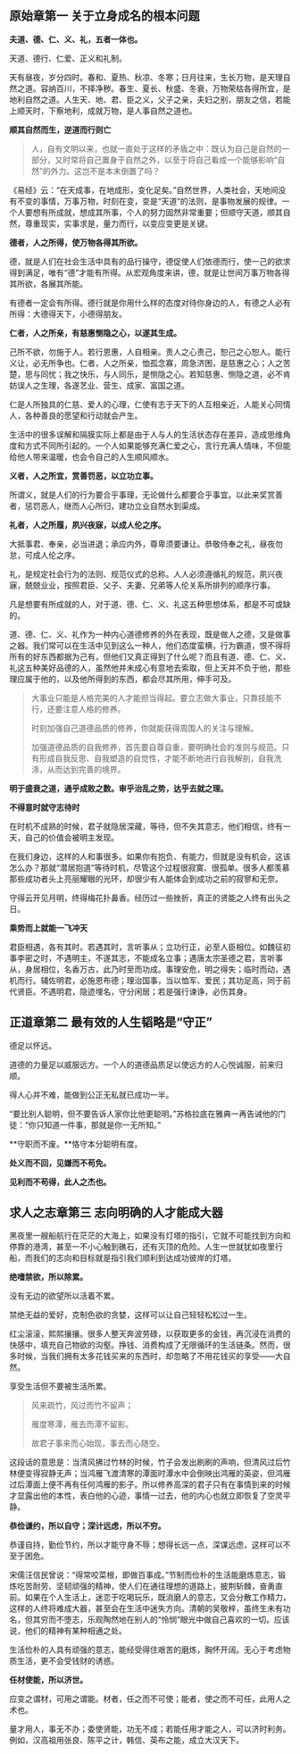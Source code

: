 ## 原始章第一 关于立身成名的根本问题

**夫道、德、仁、义、礼，五者一体也。**

天道、德行、仁爱、正义和礼制。

天有昼夜，岁分四时。春和、夏热、秋凉、冬寒；日月往来，生长万物，是天理自然之道。容纳百川，不择净秽。春生、夏长、秋盛、冬衰，万物荣枯各得所宜，是地利自然之道。人生天、地、君、臣之义，父子之亲，夫妇之别，朋友之信，若能上顺天时，下察地利，成就万物，是人事自然之道也。

**顺其自然而生，逆道而行则亡**

> 人，自有文明以来，也就一直处于这样的矛盾之中：既认为自己是自然的一部分，又时常将自己置身于自然之外，以至于将自己看成一个能够影响“自然”的外力。这岂不是本末倒置了吗？

《易经》云：“在天成事，在地成形，变化足矣。”自然世界，人类社会，天地间没有不变的事情，万事万物，时刻在变，变是“天道”的法则，是事物发展的规律。一个人要想有所成就，想成其所事，个人的努力固然非常重要；但顺守天道，顺其自然，尊重现实，实事求是，量力而行，以变应变更是关键。

**德者，人之所得，使万物各得其所欲。**

德，就是人们在社会生活中具有的品行操守，德促使人们依德而行，使一己的欲求得到满足，唯有“德”才能有所得。从宏观角度来讲，德，就是让世间万事万物各得其所欲，各展其所能。

有德者一定会有所得。德行就是你用什么样的态度对待你身边的人，有德之人必有所得：大德得天下，小德得朋友。

**仁者，人之所亲，有慈惠恻隐之心，以遂其生成。**

己所不欲，勿施于人。若行恩惠，人自相亲。责人之心责己，恕己之心恕人。能行义让，必无所争也。仁者，人之所亲，恤孤念寡，周急济困，是慈惠之心；人之苦楚，思与同忧；我之快乐，与人同乐，是恻隐之心。若知慈惠、恻隐之道，必不肯妨误人之生理，各遂艺业、营生、成家、富国之道。

仁是人所独具的仁慈、爱人的心理，仁使有志于天下的人互相亲近，人能关心同情人，各种善良的愿望和行动就会产生。

生活中的很多误解和隔膜实际上都是由于人与人的生活状态存在差异，造成思维角度和方式不同所引起的。一个人如果能够充满仁爱之心，言行充满人情味，不但能给他人带来温暖，也会令自己的人生顺风顺水。

**义者，人之所宜，赏善罚恶，以立功立事。**

所谓义，就是人们的行为要合乎事理，无论做什么都要合乎事宜。以此来奖赏善者，惩罚恶人，继而人心所归，建功立业自然水到渠成。

**礼者，人之所履，夙兴夜寐，以成人伦之序。**

大抵事君、奉亲，必当进退；承应内外，尊卑须要谦让。恭敬侍奉之礼，昼夜勿怠，可成人伦之序。

礼，是规定社会行为的法则、规范仪式的总称。人人必须遵循礼的规范，夙兴夜寐，兢兢业业，按照君臣、父子、夫妻、兄弟等人伦关系所排列的顺序行事。

凡是想要有所成就的人，对于道、德、仁、义、礼这五种思想体系，都是不可或缺的。

道、德、仁、义、礼作为一种内心道德修养的外在表现，既是做人之德，又是做事之器。我们常可以在生活中见到这么一种人，他们态度蛮横，行为霸道，恨不得将所有的好东西都据为己有，但他们又真正得到了什么呢？而且有道、德、仁、义、礼这五种美好品德的人，虽然他并未成心有意地去索取，但上天并不负于他，那些理应属于他的，以及他所得到的东西，都会尽其所用，伸手可及。

> 大事业只能是人格完美的人才能担当得起。要立志做大事业，只靠技能不行，还要注意人格的修养。
>
> 时刻加强自己道德品质的修养，你就能获得周围人的关注与理解。
>
> 加强道德品质的自我修养，首先要自尊自重，要明确社会的准则与规范。只有形成自我反思、自我塑造的自觉性，才能不断地进行自我解剖，自我洗涤，从而达到完善的境界。

**明于盛衰之道，通乎成败之数。审乎治乱之势，达乎去就之理。**

**不得意时就守志待时**

在时机不成熟的时候，君子就隐居深藏，等待，但不失其意志，他们相信，终有一天，自己的价值会被明主发现。

在我们身边，这样的人和事很多。如果你有抱负、有能力，但就是没有机会，这该怎么办？那就“潜居抱道”等待时机，尽管这个过程很寂寞、很孤单。很多人都羡慕那些成功者头上亮丽耀眼的光环，却很少有人能体会到成功之前的寂寥和无奈。

守得云开见月明，终得梅花扑鼻香。经历过一些挫折，真正的贤能之人终有出头之日。

**乘势而上就能一飞冲天**

君臣相遇，各有其时。若遇其时，言听事从；立功行正，必至人臣相位。如魏征初事李密之时，不遇明主，不遂其志，不能成名立事；遇唐太宗圣德之君，言听事从，身居相位，名香万古，此乃时至而功成。事理安危，明之得失；临时而动，遇机而行。辅佐明君，必施恩布德；理治国事，当以恤军、爱民；其功足高，同于前代贤臣。不遇明君，隐迹埋名，守分闲居；若是强行谏诤，必伤其身。

## 正道章第二 最有效的人生韬略是“守正”

德足以怀远。

道德的力量足以威服远方。一个人的道德品质足以使远方的人心悦诚服，前来归顺。

得人心并不难，能做到公正无私就已成功一半。

“要比别人聪明，但不要告诉人家你比他更聪明。”苏格拉底在雅典一再告诫他的门徒：“你只知道一件事，那就是你一无所知。”

**守职而不废。**恪守本分聪明有度。

**处义而不回，见嫌而不苟免。**

**见利而不苟得，此人之杰也。**

## 求人之志章第三 志向明确的人才能成大器

黑夜里一艘船航行在茫茫的大海上，如果没有灯塔的指引，它就不可能找到方向和停靠的港湾，甚至一不小心触到礁石，还有灭顶的危险。人生一世就犹如夜里行船，而我们的志向和目标就是指引我们顺利到达成功彼岸的灯塔。

**绝嗜禁欲，所以除累。**

没有无边的欲望所以活着不累。

禁绝无益的爱好，克制色欲的贪婪，这样可以让自己轻轻松松过一生。

红尘滚滚，熙熙攘攘。很多人整天奔波劳碌，以获取更多的金钱，再沉浸在消费的快感中，填充自己物欲的沟壑。挣钱、消费构成了无限循环的生活链条。然而，很多时候，当我们拥有太多花钱买来的东西时，却忽略了不用花钱买的享受——大自然。

享受生活但不要被生活所累。

> 风来疏竹，风过而竹不留声；
>
> 雁度寒潭，雁去而潭不留影。
>
> 故君子事来而心始现，事去而心随空。

这段话的意思是：当清风拂过竹林的时候，竹子会发出刷刷的声响，但清风过后竹林便变得寂静无声；当鸿雁飞渡清寒的潭面时潭水中会倒映出鸿雁的英姿，但鸿雁过后潭面上便不再有任何鸿雁的影子。所以修养高深的君子只有在事情到来的时候才显露出他的本性，表白他的心迹，事情一过去，他的内心也就立即恢复了空灵平静。

**恭俭谦约，所以自守；深计远虑，所以不穷。**

恭谨自持，勤俭节约，所以才能守身不辱；想得长远一点，深谋远虑，这样可以不至于困危。

宋儒汪信民曾说：“得常咬菜根，即做百事成。”节制而俭朴的生活能磨炼意志，锻炼吃苦耐劳、坚韧顽强的精神，使人们在通往理想的道路上，披荆斩棘，奋勇直前。如果在个人生活上，迷恋于吃喝玩乐，既消磨人的意志，又会分散工作精力，这样的人终将难成大器，甚至会在生活中迷失方向。清朝的吴敬梓，虽终生未有功名，但其穷而不堕志，乐观陶然地在别人的“怜悯”眼光中做自己喜欢的一切。应该说，他们的精神有某种相通之处。

生活俭朴的人具有顽强的意志，能经受得住艰苦的磨炼，胸怀开阔。无心于考虑物质生活，更不会受钱财的诱惑。

**任材使能，所以济世。**

应变之谓材，可用之谓能。材者，任之而不可使；能者，使之而不可任，此用人之术也。

量才用人，事无不办；委使贤能，功无不成；若能任用才能之人，可以济时利务。例如，汉高祖用张良、陈平之计，韩信、英布之能，成立大汉天下。



















